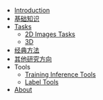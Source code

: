 - [Introduction]()
- [基础知识](/Basic_Concepts)
- [Tasks](/Tasks_Summary)
  - [2D Images Tasks](/2dimage)
  - [3D](/3d)
- [经典方法](/Classic_Algos)
- [其他研究方向](/Others_Research)
- Tools
  - [Training Inference Tools](/Training_Inference_Tools)
  - [Label Tools](/Data_Label_Tools)
- [About](/about.md)



